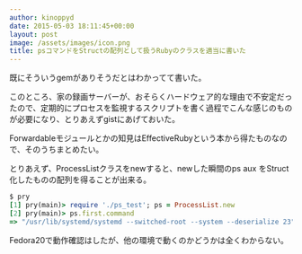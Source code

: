 ```yaml
---
author: kinoppyd
date: 2015-05-03 18:11:45+00:00
layout: post
image: /assets/images/icon.png
title: psコマンドをStructの配列として扱うRubyのクラスを適当に書いた
---
```


既にそういうgemがありそうだとはわかってて書いた。

このところ、家の録画サーバーが、おそらくハードウェア的な理由で不安定だったので、定期的にプロセスを監視するスクリプトを書く過程でこんな感じのものが必要になり、とりあえずgistにあげておいた。



Forwardableモジュールとかの知見はEffectiveRubyという本から得たものなので、そのうちまとめたい。

とりあえず、ProcessListクラスをnewすると、newした瞬間のps aux をStruct化したものの配列を得ることが出来る。

```ruby
$ pry
[1] pry(main)> require './ps_test'; ps = ProcessList.new
[2] pry(main)> ps.first.command
=> "/usr/lib/systemd/systemd --switched-root --system --deserialize 23"
```

Fedora20で動作確認はしたが、他の環境で動くのかどうかは全くわからない。
